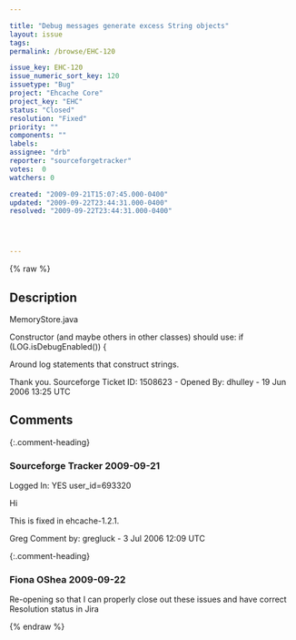 ```yaml
---

title: "Debug messages generate excess String objects"
layout: issue
tags: 
permalink: /browse/EHC-120

issue_key: EHC-120
issue_numeric_sort_key: 120
issuetype: "Bug"
project: "Ehcache Core"
project_key: "EHC"
status: "Closed"
resolution: "Fixed"
priority: ""
components: ""
labels: 
assignee: "drb"
reporter: "sourceforgetracker"
votes:  0
watchers: 0

created: "2009-09-21T15:07:45.000-0400"
updated: "2009-09-22T23:44:31.000-0400"
resolved: "2009-09-22T23:44:31.000-0400"




---
```


{% raw %}

## Description

<div markdown="1" class="description">

MemoryStore.java 

Constructor (and maybe others in other classes) 
should use: 
if (LOG.isDebugEnabled()) \{ 

Around log statements that construct strings.

Thank you.
Sourceforge Ticket ID: 1508623 - Opened By: dhulley - 19 Jun 2006 13:25 UTC

</div>

## Comments


{:.comment-heading}
### **Sourceforge Tracker** <span class="date">2009-09-21</span>

<div markdown="1" class="comment">

Logged In: YES 
user\_id=693320

Hi

This is fixed in ehcache-1.2.1.

Greg
Comment by: gregluck - 3 Jul 2006 12:09 UTC

</div>


{:.comment-heading}
### **Fiona OShea** <span class="date">2009-09-22</span>

<div markdown="1" class="comment">

Re-opening so that I can properly close out these issues and have correct Resolution status in Jira

</div>



{% endraw %}
